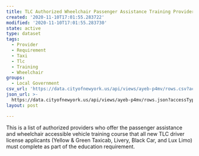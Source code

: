 ```yaml
---
title: TLC Authorized Wheelchair Passenger Assistance Training Providers (Dataset)
created: '2020-11-10T17:01:55.283722'
modified: '2020-11-10T17:01:55.283730'
state: active
type: dataset
tags:
  - Provider
  - Requirement
  - Taxi
  - Tlc
  - Training
  - Wheelchair
groups:
  - Local Government
csv_url: 'https://data.cityofnewyork.us/api/views/ayeb-p4mv/rows.csv?accessType=DOWNLOAD'
json_url: >-
  https://data.cityofnewyork.us/api/views/ayeb-p4mv/rows.json?accessType=DOWNLOAD
layout: post

---
```

This is a list of authorized providers who offer the passenger assistance and wheelchair accessible vehicle training course that all new TLC driver license applicants (Yellow & Green Taxicab, Livery, Black Car, and Lux Limo)  must complete as part of the education requirement.
